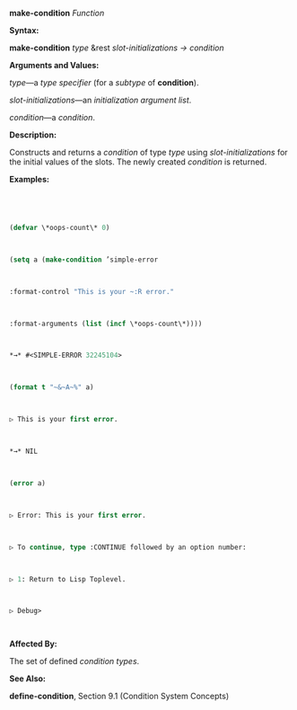 **make-condition** *Function* 



**Syntax:** 



**make-condition** *type* &rest *slot-initializations → condition* 



**Arguments and Values:** 



*type*—a *type specifier* (for a *subtype* of **condition**). 



*slot-initializations*—an *initialization argument list*. 



*condition*—a *condition*. 







 



 



**Description:** 



Constructs and returns a *condition* of type *type* using *slot-initializations* for the initial values of the slots. The newly created *condition* is returned. 



**Examples:**
```lisp
 



(defvar \*oops-count\* 0) 



(setq a (make-condition ’simple-error 



:format-control "This is your ~:R error." 



:format-arguments (list (incf \*oops-count\*)))) 



*→* #<SIMPLE-ERROR 32245104> 



(format t "~&~A~%" a) 



▷ This is your first error. 



*→* NIL 



(error a) 



▷ Error: This is your first error. 



▷ To continue, type :CONTINUE followed by an option number: 



▷ 1: Return to Lisp Toplevel. 



▷ Debug> 




```
**Affected By:** 



The set of defined *condition types*. 



**See Also:** 



**define-condition**, Section 9.1 (Condition System Concepts) 



